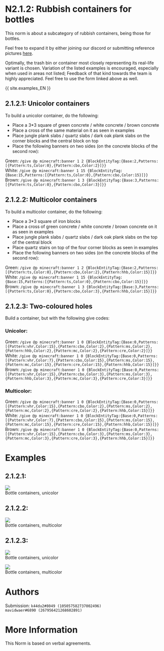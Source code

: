 # N2.1.2: Rubbish containers for bottles

This norm is about a subcategory of rubbish containers, being those for bottles.

Feel free to expand it by either joining our discord or submitting reference pictures [here](https://forms.gle/VRu9awQBVcZ7RTT89).

Optimally, the trash bin or container most closely representing its real-life variant is chosen. Variation of the listed examples is encouraged, especially when used in areas not listed; Feedback of that kind towards the team is highly appreciated. Feel free to use the form linked above as well.

{{ site.examples_EN }}

## 2.1.2.1: Unicolor containers

To build a unicolor container, do the following:
* Place a 3*3 square of green concrete / white concrete / brown concrete
* Place a cross of the same material on it as seen in examples
* Place jungle plank slabs / quartz slabs / dark oak plank slabs on the corner blocks and the central block on top
* Place the following banners on two sides (on the concrete blocks of the second row):

Green:
```/give @p minecraft:banner 1 2 {BlockEntityTag:{Base:2,Patterns:[{Pattern:ts,Color:0},{Pattern:cbo,Color:2}]}}```    
White:
```/give @p minecraft:banner 1 15 {BlockEntityTag:{Base:15,Patterns:[{Pattern:ts,Color:0},{Pattern:cbo,Color:15}]}}```    
Brown:
```/give @p minecraft:banner 1 3 {BlockEntityTag:{Base:3,Patterns:[{Pattern:ts,Color:0},{Pattern:cbo,Color:3}]}}```    

## 2.1.2.2: Multicolor containers

To build a multicolor container, do the following:
* Place a 3*3 square of iron blocks
* Place a cross of green concrete / white concrete / brown concrete on it as seen in examples
* Place jungle plank slabs / quartz slabs / dark oak plank slabs on the top of the central block
* Place quartz stairs on top of the four corner blocks as seen in examples
* Place the following banners on two sides (on the concrete blocks of the second row):

Green:
```/give @p minecraft:banner 1 2 {BlockEntityTag:{Base:2,Patterns:[{Pattern:ts,Color:0},{Pattern:cbo,Color:2},{Pattern:hhb,Color:15}]}}```    
White:
```/give @p minecraft:banner 1 15 {BlockEntityTag:{Base:15,Patterns:[{Pattern:ts,Color:0},{Pattern:cbo,Color:15}]}}```    
Brown:
```/give @p minecraft:banner 1 3 {BlockEntityTag:{Base:3,Patterns:[{Pattern:ts,Color:0},{Pattern:cbo,Color:3},{Pattern:hhb,Color:15}]}}```    

## 2.1.2.3: Two-coloured holes

Build a container, but with the following give codes:

### Unicolor:
Green:
```/give @p minecraft:banner 1 0 {BlockEntityTag:{Base:0,Patterns:[{Pattern:vhr,Color:15},{Pattern:cbo,Color:2},{Pattern:ms,Color:2},{Pattern:hhb,Color:2},{Pattern:mc,Color:2},{Pattern:cre,Color:2}]}}```    
White:
```/give @p minecraft:banner 1 0 {BlockEntityTag:{Base:0,Patterns:[{Pattern:vhr,Color:7},{Pattern:cbo,Color:15},{Pattern:ms,Color:15},{Pattern:mc,Color:15},{Pattern:cre,Color:15},{Pattern:hhb,Color:15}]}}```    
Brown:
```/give @p minecraft:banner 1 0 {BlockEntityTag:{Base:0,Patterns:[{Pattern:vhr,Color:15},{Pattern:cbo,Color:3},{Pattern:ms,Color:3},{Pattern:hhb,Color:3},{Pattern:mc,Color:3},{Pattern:cre,Color:3}]}}```    

### Multicolor:
Green:
```/give @p minecraft:banner 1 0 {BlockEntityTag:{Base:0,Patterns:[{Pattern:vhr,Color:15},{Pattern:cbo,Color:2},{Pattern:ms,Color:2},{Pattern:mc,Color:2},{Pattern:cre,Color:2},{Pattern:hhb,Color:15}]}}```    
White:
```/give @p minecraft:banner 1 0 {BlockEntityTag:{Base:0,Patterns:[{Pattern:vhr,Color:7},{Pattern:cbo,Color:15},{Pattern:ms,Color:15},{Pattern:mc,Color:15},{Pattern:cre,Color:15},{Pattern:hhb,Color:15}]}}```    
Brown:
```/give @p minecraft:banner 1 0 {BlockEntityTag:{Base:0,Patterns:[{Pattern:vhr,Color:15},{Pattern:cbo,Color:3},{Pattern:ms,Color:3},{Pattern:mc,Color:3},{Pattern:cre,Color:3},{Pattern:hhb,Color:15}]}}```    


# Examples


## 2.1.2.1:
![](https://cdn.discordapp.com/attachments/708274594414592031/718924648770830607/2020-06-07_20.37.04.png)  
Bottle containers, unicolor

## 2.1.2.2:
![](https://cdn.discordapp.com/attachments/708274594414592031/718924652155764736/2020-06-07_20.37.11.png)  
Bottle containers, multicolor

## 2.1.2.3:
![](https://cdn.discordapp.com/attachments/708274594414592031/718928197294489600/2020-06-07_20.51.56.png)  
Bottle containers, unicolor

![](https://cdn.discordapp.com/attachments/708274594414592031/718928205792280636/2020-06-07_20.52.02.png)  
Bottle containers, multicolor

# Authors

Submission: `k44du2#8049 (105057582737002496)`    
`mavidwaer#6890 (267956421268602891)`

# More Information

This Norm is based on verbal agreements.
